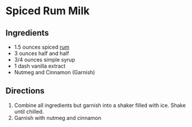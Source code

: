 # Spiced Rum Milk

## Ingredients
- 1.5 ounces spiced [rum](./RumCocktails.md)
- 3 ounces half and half
- 3/4 ounces simple syrup
- 1 dash vanilla extract
- Nutmeg and Cinnamon (Garnish)

## Directions
1. Combine all ingredients but garnish into a shaker filled with ice. Shake until chilled. 
2. Garnish with nutmeg and cinnamon  